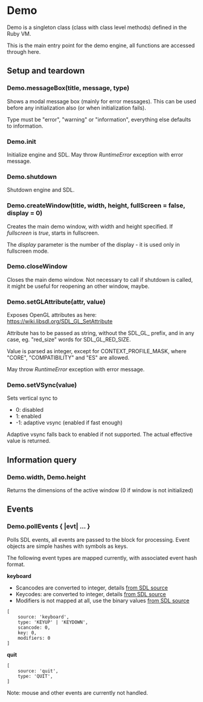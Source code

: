 # Demo

Demo is a singleton class (class with class level methods) defined in the Ruby VM.

This is the main entry point for the demo engine, all functions are accessed through here.

## Setup and teardown

### Demo.messageBox(title, message, type)

Shows a modal message box (mainly for error messages). This can be used before any initialization also (or when initialization fails).

Type must be "error", "warning" or "information", everything else defaults to information.

### Demo.init

Initialize engine and SDL. May throw *RuntimeError* exception with error message. 

### Demo.shutdown

Shutdown engine and SDL.

### Demo.createWindow(title, width, height, fullScreen = false, display = 0)

Creates the main demo window, with width and height specified. If *fullscreen* is *true*, starts in fullscreen.

The *display* parameter is the number of the display - it is used only in fullscreen mode.  

### Demo.closeWindow

Closes the main demo window. Not necessary to call if shutdown is called, it might be useful for reopening an other window, maybe. 

### Demo.setGLAttribute(attr, value)

Exposes OpenGL attributes as here: https://wiki.libsdl.org/SDL_GL_SetAttribute

Attribute has to be passed as string, without the SDL_GL_ prefix, and in any case, eg. "red_size" words for SDL_GL_RED_SIZE.

Value is parsed as integer, except for CONTEXT_PROFILE_MASK, where "CORE", "COMPATIBILITY" and "ES" are allowed.

May throw *RuntimeError* exception with error message.

### Demo.setVSync(value)

Sets vertical sync to
- 0: disabled
- 1: enabled
- -1: adaptive vsync (enabled if fast enough)

Adaptive vsync falls back to enabled if not supported. The actual effective value is returned.

## Information query

### Demo.width, Demo.height

Returns the dimensions of the active window (0 if window is not initialized)

## Events

### Demo.pollEvents { |evt| ... }

Polls SDL events, all events are passed to the block for processing. Event objects are simple hashes with symbols as keys.

The following event types are mapped currently, with associated event hash format.
 
**keyboard**
- Scancodes are converted to integer, details [from SDL source](https://hg.libsdl.org/SDL/file/498a7f27758e/include/SDL_scancode.h#l43)  
- Keycodes: are converted to integer, details [from SDL source](https://hg.libsdl.org/SDL/file/498a7f27758e/include/SDL_keycode.h#l50)
- Modifiers is not mapped at all, use the binary values [from SDL source](https://hg.libsdl.org/SDL/file/498a7f27758e/include/SDL_keycode.h#l325)  
```
[
    source: 'keyboard',
    type: 'KEYUP' | 'KEYDOWN',
    scancode: 0,
    key: 0,
    modifiers: 0    
]
```

**quit**
```
[
    source: 'quit',
    type: 'QUIT',
]
```

Note: mouse and other events are currently not handled.
